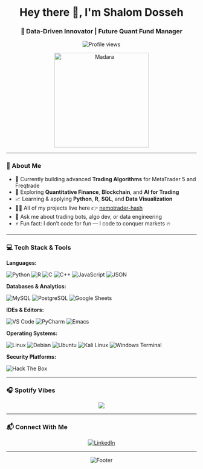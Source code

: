 <h1 align="center">Hey there 👋, I'm Shalom Dosseh</h1>
<h3 align="center">🚀 Data-Driven Innovator | Future Quant Fund Manager</h3>

<div align="center">
  <img src="https://komarev.com/ghpvc/?username=nemotrader-hash&color=green" alt="Profile views"/>
</div>

<p align="center">
  <img src="source/madara2.gif" width="250" alt="Madara"/>
</p>

---

### 🧠 About Me

- 🔭 Currently building advanced **Trading Algorithms** for MetaTrader 5 and Freqtrade
- 🧩 Exploring **Quantitative Finance**, **Blockchain**, and **AI for Trading**
- 📈 Learning & applying **Python**, **R**, **SQL**, and **Data Visualization**
- 👨‍💻 All of my projects live here 👉 [nemotrader-hash](https://github.com/nemotrader-hash)
- 💬 Ask me about trading bots, algo dev, or data engineering
- ⚡ Fun fact: I don’t code for fun — I code to conquer markets 🔥

---

### 💻 Tech Stack & Tools

**Languages:**

![Python](https://img.shields.io/badge/Python-FFD43B?style=for-the-badge&logo=python&logoColor=blue)
![R](https://img.shields.io/badge/R-276DC3?style=for-the-badge&logo=r&logoColor=white)
![C](https://img.shields.io/badge/C-00599C?style=for-the-badge&logo=c&logoColor=white)
![C++](https://img.shields.io/badge/C++-00599C?style=for-the-badge&logo=c%2B%2B&logoColor=white)
![JavaScript](https://img.shields.io/badge/JavaScript-323330?style=for-the-badge&logo=javascript&logoColor=F7DF1E)
![JSON](https://img.shields.io/badge/json-5E5C5C?style=for-the-badge&logo=json&logoColor=white)

**Databases & Analytics:**

![MySQL](https://img.shields.io/badge/MySQL-005C84?style=for-the-badge&logo=mysql&logoColor=white)
![PostgreSQL](https://img.shields.io/badge/PostgreSQL-316192?style=for-the-badge&logo=postgresql&logoColor=white)
![Google Sheets](https://img.shields.io/badge/Google%20Sheets-34A853?style=for-the-badge&logo=google-sheets&logoColor=white)

**IDEs & Editors:**

![VS Code](https://img.shields.io/badge/VSCode-0078D4?style=for-the-badge&logo=visual%20studio%20code&logoColor=white)
![PyCharm](https://img.shields.io/badge/PyCharm-000000.svg?&style=for-the-badge&logo=PyCharm&logoColor=white)
![Emacs](https://img.shields.io/badge/Emacs-%237F5AB6.svg?&style=for-the-badge&logo=gnu-emacs&logoColor=white)

**Operating Systems:**

![Linux](https://img.shields.io/badge/Linux-FCC624?style=for-the-badge&logo=linux&logoColor=black)
![Debian](https://img.shields.io/badge/Debian-A81D33?style=for-the-badge&logo=debian&logoColor=white)
![Ubuntu](https://img.shields.io/badge/Ubuntu-E95420?style=for-the-badge&logo=ubuntu&logoColor=white)
![Kali Linux](https://img.shields.io/badge/Kali_Linux-557C94?style=for-the-badge&logo=kali-linux&logoColor=white)
![Windows Terminal](https://img.shields.io/badge/Windows_Terminal-4D4D4D?style=for-the-badge&logo=windows%20terminal&logoColor=white)

**Security Platforms:**

![Hack The Box](https://img.shields.io/badge/HackTheBox-111927?style=for-the-badge&logo=Hack%20The%20Box&logoColor=9FEF00)

---

### 🎧 Spotify Vibes

<p align="center">
    <a href="https://spotify-github-profile.vercel.app/api/view.svg?uid=31mhsm6v5jmpa76u5mzvijzstzje&redirect=true">
        <img src="https://spotify-github-profile.vercel.app/api/view.svg?uid=31mhsm6v5jmpa76u5mzvijzstzje&cover_image=false&theme=default&show_offline=false&background_color=000000&interchange=false&bar_color=67b427&bar_color_cover=false">
    </a>
</p>

---

### 📬 Connect With Me

<div align="center">
    <a href="https://www.linkedin.com/in/shalom-dosseh-4a484a262/" target="_blank">
        <img alt="LinkedIn" src="https://img.shields.io/badge/linkedin-%230077B5.svg?&style=for-the-badge&logo=linkedin&logoColor=white" />
    </a>
</div>

---

<p align="center">
    <img src="https://raw.githubusercontent.com/mayhemantt/mayhemantt/Update/svg/Bottom.svg" alt="Footer" />
</p>